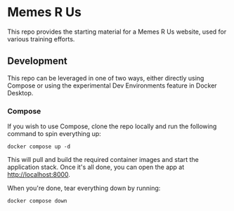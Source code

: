 # Memes R Us

This repo provides the starting material for a Memes R Us website, used for various training efforts.

## Development

This repo can be leveraged in one of two ways, either directly using Compose or using the experimental Dev Environments feature in Docker Desktop.

### Compose

If you wish to use Compose, clone the repo locally and run the following command to spin everything up:

```
docker compose up -d
```

This will pull and build the required container images and start the application stack. Once it's all done, you can open the app at [http://localhost:8000](http://localhost:8000).

When you're done, tear everything down by running:

```
docker compose down
```
